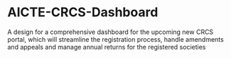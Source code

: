 # AICTE-CRCS-Dashboard
A design for a comprehensive dashboard for the upcoming new CRCS portal, which will streamline the registration process, handle amendments and appeals and manage annual returns for the registered societies
